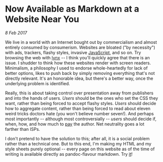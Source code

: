 Now Available as Markdown at a Website Near You
=====================================================
_8 Feb 2017_

We live in a world with an Internet bought out by commercialism and almost
entirely consumed by consumerism. Websites are bloated ("by necessity") with
ads, trackers, flashy styles, invasive [JavaScript](javascript-vanity.html),
and so on. Try browsing the web with
[lynx](https://en.wikipedia.org/wiki/Lynx_(web_browser)) -- I think you'll
quickly agree that there is an issue. I shudder to think how these websites
render with screen readers. Minimalism, a philosophy I used to endorse
whole-heartedly for lack of better options, likes to push back by simply
removing everything that's not directly relevant. It's an honorable idea, but
there's a better way, once the underlying problem is identified.

Really, this is about taking control over presentation away from publishers and
into the hands of users. *Users* should be the ones who set the CSS they want,
rather than being forced to accept flashy styles. *Users* should decide how to
aggregate content, rather than being forced to read about eleven weird tricks
doctors hate (you won't believe number seven!). And perhaps most importantly --
although most controversially -- *users* should decide if, when, how, and how
much to [pay](https://www.brave.com/publishers.html) the author. Net neutrality
goes a lot farther than ISPs.

I don't pretend to have the solution to this; after all, it is a social problem
rather than a technical one. But to this end, I'm making my HTML and my style
sheets purely optional -- every page on this website as of the time of writing
is available directly as pandoc-flavour markdown. Try [it](/index.md)!
